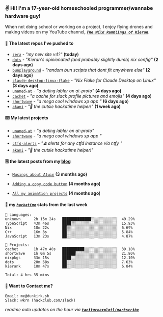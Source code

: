 ### ✌️ Hi! I'm a 17-year-old homeschooled programmer/wannabe hardware guy!

When not doing school or working on a project, I enjoy flying drones and making videos on my YouTube channel, [**_`The Wild Ramblings of Kieran`_**](https://youtube.com/@kieran.rambles).

#### 👷 The latest repos I've pushed to

- [`zera`](https://github.com/taciturnaxolotl/zera) - _"my new site v4?"_ **(today)**
- [`dots`](https://github.com/taciturnaxolotl/dots) - _"Kieran's opinionated (and probably slightly dumb) nix config"_ **(2 days ago)**
- [`bunplayground`](https://github.com/taciturnaxolotl/bunplayground) - _"random bun scripts that dont fit anywhere else"_ **(2 days ago)**
- [`claude-desktop-linux-flake`](https://github.com/k3d3/claude-desktop-linux-flake) - _"Nix Flake for Claude Desktop on Linux"_ **(3 days ago)**
- [`unamed-at`](https://github.com/taciturnaxolotl/unamed-at) - _"a dating labler on at-proto"_ **(4 days ago)**
- [`cachet`](https://github.com/taciturnaxolotl/cachet) - _"a cache for slack profile pictures and emojis"_ **(4 days ago)**
- [`shortwave`](https://github.com/taciturnaxolotl/shortwave) - _"a mega cool windows xp app "_ **(6 days ago)**
- [`akami`](https://github.com/taciturnaxolotl/akami) - _"🌷 the cutsie hackatime helper!"_ **(1 week ago)**

#### ⌨️ My latest projects

- [`unamed-at`](https://github.com/taciturnaxolotl/unamed-at) - _"a dating labler on at-proto"_
- [`shortwave`](https://github.com/taciturnaxolotl/shortwave) - _"a mega cool windows xp app "_
- [`ctfd-alerts`](https://github.com/taciturnaxolotl/ctfd-alerts) - _"⛳ alerts for any ctfd instance via ntfy "_
- [`akami`](https://github.com/taciturnaxolotl/akami) - _"🌷 the cutsie hackatime helper!"_

#### 🗒️ the latest posts from my [blog](https://dunkirk.sh)

- [`Musings about Atuin`](https://dunkirk.sh/blog/atuin/) **(3 months ago)**

- [`Adding a copy code button`](https://dunkirk.sh/blog/adding-a-copy-button/) **(4 months ago)**

- [`All my animation projects`](https://dunkirk.sh/blog/my-animations/) **(4 months ago)**



#### 📡 my [_`hackatime`_](https://waka.hackclub.com) stats from the last week

```text
💾 Languages:
unknown      2h 15m 24s   █████████████░░░░░░░░░░░░  49.29%
TypeScript   43m 46s      ████░░░░░░░░░░░░░░░░░░░░░  15.93%
Nix          18m 22s      ██░░░░░░░░░░░░░░░░░░░░░░░  6.69%
C++          16m 3s       ██░░░░░░░░░░░░░░░░░░░░░░░  5.84%
JavaScript   13m 23s      ██░░░░░░░░░░░░░░░░░░░░░░░  4.87%

💼 Projects:
cachet       1h 47m 40s   ██████████░░░░░░░░░░░░░░░  39.18%
shortwave    1h 0m 5s     ██████░░░░░░░░░░░░░░░░░░░  21.86%
nixpkgs      33m 15s      ████░░░░░░░░░░░░░░░░░░░░░  12.10%
dots         20m 58s      ██░░░░░░░░░░░░░░░░░░░░░░░  7.63%
kierank      18m 47s      ██░░░░░░░░░░░░░░░░░░░░░░░  6.84%

Total: 4 hrs 35 mins
```

#### 📮 Want to Contact me?

```text
Email: me@dunkirk.sh
Slack: @krn (hackclub.com/slack)
```

_readme auto updates on the hour via [**`taciturnaxolotl/markscribe`**](https://github.com/taciturnaxolotl/markscribe)_
